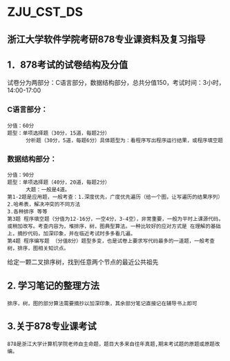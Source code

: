 # ZJU_CST_DS
## 浙江大学软件学院考研878专业课资料及复习指导
## 1．878考试的试卷结构及分值
试卷分为两部分：C语言部分，数据结构部分，总共分值150，考试时间：3小时，14:00-17:00 
### C语言部分：
	分值：60分 
	题型：单项选择题（30分，15道，每题2分）
		  分析题（30分，5道，每题6分）具体题型为：看程序写出程序运行结果，或程序填空题
### 数据结构部分：
	分值：90分
	题型：单项选择题（40分，20道，每题2分）
		  大题：一般是4道。
	第1-2题是应用题，一般考查：1.深度优先，广度优先遍历（给一个图，让写遍历的结果序列）2.哈希表，解决冲突的不同方法 
	3.各种排序 等等
	第3题 程序填空题（分值为12-16分，一空4分，3-4空），非常重要，一般为平时上课源代码，或稍加改写。考查内容为，堆排序，树，图典型算法。一种比较好的应对方式是 在理解的基础上，摘抄代码，加深印象，并在临近考试时多多看几遍。
	第4题 程序编写题 （分值8分）题型多变，也是试卷上要求写代码最多的一道题，一般考查树，排序，图相关知识点。
给定一颗二叉排序树，找到任意两个节点的最近公共祖先
## 2. 学习笔记的整理方法
	排序，树，图的部分算法需要摘抄以加深印象，其余部分笔记直接记在辅导书上即可
## 3.关于878专业课考试
 	878是浙江大学计算机学院老师自主命题，题目大多来自往年真题,期末考试题的原题或原题改编。

